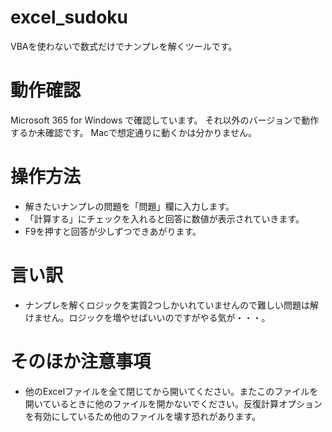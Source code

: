# excel_sudoku
VBAを使わないで数式だけでナンプレを解くツールです。

# 動作確認
Microsoft 365 for Windows で確認しています。
それ以外のバージョンで動作するか未確認です。
Macで想定通りに動くかは分かりません。


# 操作方法
- 解きたいナンプレの問題を「問題」欄に入力します。
- 「計算する」にチェックを入れると回答に数値が表示されていきます。
- F9を押すと回答が少しずつできあがります。

# 言い訳
- ナンプレを解くロジックを実質2つしかいれていませんので難しい問題は解けません。ロジックを増やせばいいのですがやる気が・・・。

# そのほか注意事項
- 他のExcelファイルを全て閉じてから開いてください。またこのファイルを開いているときに他のファイルを開かないでください。反復計算オプションを有効にしているため他のファイルを壊す恐れがあります。

